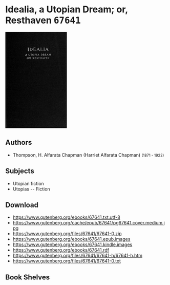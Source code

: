 # Idealia, a Utopian Dream; or, Resthaven <kbd>67641</kbd>

![](./cover.medium.jpg "")

## Authors


 - Thompson, H. Alfarata Chapman (Harriet Alfarata Chapman) <small>(1871 - 1922)</small>

## Subjects


 - Utopian fiction
 - Utopias -- Fiction

## Download


 - https://www.gutenberg.org/ebooks/67641.txt.utf-8
 - https://www.gutenberg.org/cache/epub/67641/pg67641.cover.medium.jpg
 - https://www.gutenberg.org/files/67641/67641-0.zip
 - https://www.gutenberg.org/ebooks/67641.epub.images
 - https://www.gutenberg.org/ebooks/67641.kindle.images
 - https://www.gutenberg.org/ebooks/67641.rdf
 - https://www.gutenberg.org/files/67641/67641-h/67641-h.htm
 - https://www.gutenberg.org/files/67641/67641-0.txt

## Book Shelves


